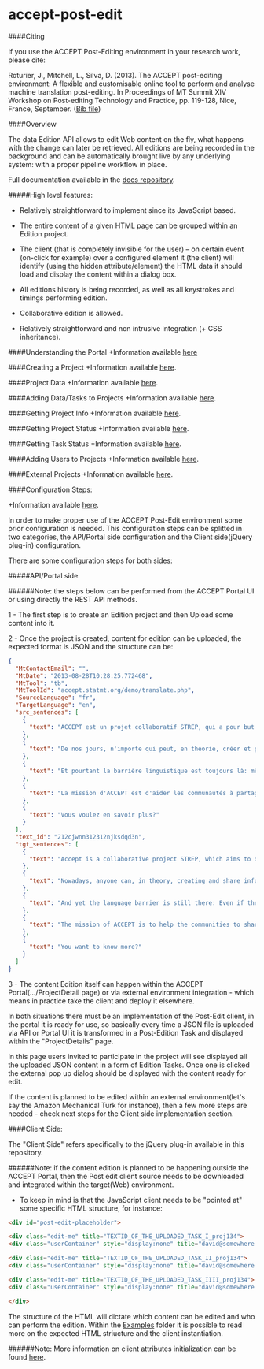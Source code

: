 accept-post-edit
================

####Citing

If you use the ACCEPT Post-Editing environment in your research work, please cite:

Roturier, J., Mitchell, L., Silva, D. (2013). The ACCEPT post-editing environment: A flexible and customisable online tool to perform and analyse machine translation post-editing. In Proceedings of MT Summit XIV Workshop on Post-editing Technology and Practice, pp. 119-128, Nice, France, September. ([Bib file](https://raw.githubusercontent.com/accept-project/accept-post-edit/master/cite.bib))

####Overview

The data Edition API allows to edit Web content on the fly, what happens with the change can later be retrieved.
All editions are being recorded in the background and can be automatically brought live by any underlying system: with a proper pipeline workflow in place.

Full documentation available in the [docs repository](https://github.com/accept-project/accept-docs/tree/master/post-edit).

#####High level features:

- Relatively straightforward to implement since its JavaScript based.

- The entire content of a given HTML page can be grouped within an Edition project.

- The client (that is completely invisible for the user) – on certain event (on-click for example) over a configured element it (the client) will identify (using the hidden attribute/element)  the HTML data it should load and display the content within a dialog box.

- All editions history is being recorded, as well as all keystrokes and timings performing edition.

- Collaborative edition is allowed.

- Relatively straightforward and non intrusive integration (+ CSS inheritance).  

####Understanding the Portal
+Information available [here](https://github.com/accept-project/accept-docs/blob/master/post-edit/portal.rst)

####Creating a Project
+Information available [here](https://github.com/accept-project/accept-docs/blob/master/post-edit/portal/project_creation.rst).

####Project Data
+Information available [here](https://github.com/accept-project/accept-docs/blob/master/post-edit/portal/project_data.rst).

####Adding Data/Tasks to Projects
+Information available [here](https://github.com/accept-project/accept-docs/blob/master/post-edit/portal/project_task.rst).

####Getting Project Info
+Information available [here](https://github.com/accept-project/accept-docs/blob/master/post-edit/api/project_info.rst).

####Getting Project Status
+Information available [here](https://github.com/accept-project/accept-docs/blob/master/post-edit/api/project_status.rst).

####Getting Task Status
+Information available [here](https://github.com/accept-project/accept-docs/blob/master/post-edit/api/project_task.rst).

####Adding Users to Projects
+Information available [here](https://github.com/accept-project/accept-docs/blob/master/post-edit/api/project_users.rst).

####External Projects
+Information available [here](https://github.com/accept-project/accept-docs/blob/master/post-edit/external_project.rst).

####Configuration Steps:

+Information available [here](https://github.com/accept-project/accept-docs/blob/master/post-edit/plugin/configuration.rst).

In order to make proper use of the ACCEPT Post-Edit environment some prior configuration is needed. 
This configuration steps can be splitted in two categories, the API/Portal side configuration and the Client side(jQuery plug-in) configuration. 

There are some configuration steps for both sides:

#####API/Portal side:

######Note: the steps below can be performed from the ACCEPT Portal UI or using directly the REST API methods. 

1 - The first step is to create an Edition project and then Upload some content into it. 

2 - Once the project is created, content for edition can be uploaded, the expected format is JSON and the structure can be:

```json
{
  "MtContactEmail": "", 
  "MtDate": "2013-08-28T10:28:25.772468", 
  "MtTool": "tb", 
  "MtToolId": "accept.statmt.org/demo/translate.php", 
  "SourceLanguage": "fr", 
  "TargetLanguage": "en", 
  "src_sentences": [
    {
      "text": "ACCEPT est un projet collaboratif STREP, qui a pour but de développer de nouvelles méthodes et techniques visant à améliorer la traduction automatique (TA) dans le cadre des communautés Internet partageant des informations spécialisées."
    }, 
    {
      "text": "De nos jours, n'importe qui peut, en théorie, créer et partager des informations avec le reste du monde grâce à Internet."
    }, 
    {
      "text": "Et pourtant la barrière linguistique est toujours là: même si l'information est disponible, elle n'est disponible que pour ceux qui parlent la langue dans laquelle elle a été écrite."
    }, 
    {
      "text": "La mission d'ACCEPT est d'aider les communautés à partager leurs informations de manière plus efficace malgré la barrière linguistique, en améliorant la qualité du contenu communautaire traduit par un outil automatique."
    }, 
    {
      "text": "Vous voulez en savoir plus?"
    }
  ], 
  "text_id": "212cjwnn312312njksdqd3n", 
  "tgt_sentences": [
    {
      "text": "Accept is a collaborative project STREP, which aims to develop new methods and techniques aimed to improve the translation automatic (ITA) in the framework of the communities specialised Internet sharing information."
    }, 
    {
      "text": "Nowadays, anyone can, in theory, creating and share information with the rest of the world through the Internet."
    }, 
    {
      "text": "And yet the language barrier is still there: Even if the information is available, it is only available for those who speak the language in which it has been written."
    }, 
    {
      "text": "The mission of ACCEPT is to help the communities to share their information more effectively despite the language barrier, by improving the quality of the content of Community translated by an automatic tool."
    }, 
    {
      "text": "You want to know more?"
    }
  ]
}
```

3 - The content Edition itself can happen within the ACCEPT Portal(.../ProjectDetail page) or via external environment integration - which means in practice take the client and deploy it elsewhere. 

In both situations there must be an implementation of the Post-Edit client, in the portal it is ready for use, so basically every time a JSON file is uploaded via API or Portal UI it is transformed in a Post-Edition Task and displayed within the "ProjectDetails" page. 

In this page users invited to participate in the project will see displayed all the uploaded JSON content in a form of Edition Tasks. Once one is clicked the external pop up dialog should be displayed with the content ready for edit.

If the content is planned to be edited within an external environment(let's say the Amazon Mechanical Turk for instance), then a few more steps are needed - check next steps for the Client side implementation section.


####Client Side:

The "Client Side" refers specifically to the jQuery plug-in available in this repository.

######Note: if the content edition is planned to be happening outside the ACCEPT Portal, then the Post edit client source needs to be downloaded and integrated within the target(Web) environment.

- To keep in mind is that the JavaScript client needs to be "pointed at" some specific HTML structure, for instance:

```html
<div id="post-edit-placeholder">

<div class="edit-me" title="TEXTID_OF_THE_UPLOADED_TASK_I_proj134">
<div class="userContainer" style="display:none" title="david@somewhere.com"></div>Content to edit.</div>

<div class="edit-me" title="TEXTID_OF_THE_UPLOADED_TASK_II_proj134">
<div class="userContainer" style="display:none" title="david@somewhere.com"></div>More content to edit.</div>

<div class="edit-me" title="TEXTID_OF_THE_UPLOADED_TASK_IIII_proj134">
<div class="userContainer" style="display:none" title="david@somewhere.com"></div>Even more content to edit</div>

</div>
```
The structure of the HTML will dictate which content can be edited and who can perform the edition. Within the  [Examples](https://github.com/accept-project/accept-post-edit/tree/master/examples "Examples") folder it is possible to read more on the expected HTML striucture and the client instantiation.

######Note: More information on client attributes initialization can be found [here](https://github.com/accept-project/accept-docs/blob/master/post-edit/plugin/configuration.rst).
